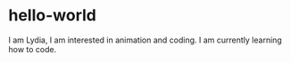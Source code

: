 # hello-world
I am Lydia, I am interested in animation and coding. I am currently learning how to code. 
